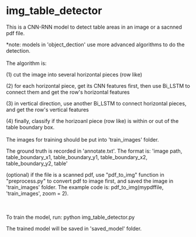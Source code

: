 # img_table_detector

This is a CNN-RNN model to detect table areas in an image or a sacnned pdf file. 

*note: models in 'object_dection' use more advanced algorithms to do the detection. 
<br><br>
The algorithm is: 

(1) cut the image into several horizontal pieces (row like)

(2) for each horizontal piece, get its CNN features first, then use Bi_LSTM to connect them and get the row's horizontal features

(3) in vertical direction, use another Bi_LSTM to connect horizontal pieces, and get the row's vertical features

(4) finally, classify if the horizoanl piece (row like) is within or out of the table boundary box. 
<br><br>
The images for training should be put into 'train_images' folder. 

The ground truth is recorded in 'annotate.txt'. The format is: 'image path, table_boundary_x1, table_boundary_y1, table_boundary_x2, table_boundary_y2, table'

(optional) if the file is a scanned pdf, use "pdf_to_img" function in "preprocess.py" to convert pdf to image first, and saved the image in 'train_images' folder. The example code is: pdf_to_img(mypdffile, 'train_images', zoom = 2). 

<br><br>
To train the model, run: python img_table_detector.py

The trained model will be saved in 'saved_model' folder. 

